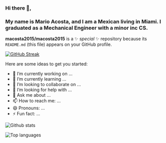 ### Hi there 👋,

### My name is Mario Acosta, and I am a Mexican living in Miami. I graduated as a Mechanical Engineer with a minor inc CS. 

**macosta2015/macosta2015** is a ✨ _special_ ✨ repository because its `README.md` (this file) appears on your GitHub profile.

[![GitHub Streak](http://github-readme-streak-stats.herokuapp.com?user=macosta2015&theme=synthwave&date_format=M%20j%5B%2C%20Y%5D)](https://git.io/streak-stats)

Here are some ideas to get you started:


- 🔭 I’m currently working on ...
- 🌱 I’m currently learning ...
- 👯 I’m looking to collaborate on ...
- 🤔 I’m looking for help with ...
- 💬 Ask me about ...
- 📫 How to reach me: ...
- 😄 Pronouns: ...
- ⚡ Fun fact: ...

![Github stats](https://github-readme-stats.vercel.app/api?username=macosta2015&count_private=true&show_icons=true&theme=radical)

![Top languages](https://github-readme-stats.vercel.app/api/top-langs/?username=macosta2015&show_icons=true&theme=radical)
